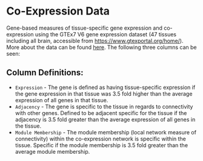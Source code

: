 # Co-Expression Data

Gene-based measures of tissue-specific gene expression and co-expression using the GTEx7 V6 gene expression dataset (47 tissues including all brain, accessible from https://www.gtexportal.org/home/). More about the data can be found [here](https://www.biorxiv.org/content/10.1101/288845v1.abstract). The following three columns can be seen:

## Column Definitions:
* `Expression` - The gene is defined as having tissue-specific expression if the gene expression in that tissue was 3.5 fold higher than the average expression of all genes in that tissue.
* `Adjacency` - The gene is specific to the tissue in regards to connectivity with other genes. Defined to be adjacent specific for the tissue if the adjacency is 3.5 fold greater than the average expression of all genes in the tissue.
* `Module Membership` - The module membership (local network measure of connectivity) within the co-expression network is specific within the tissue. Specific if the module membership is 3.5 fold greater than the average module membership.